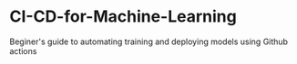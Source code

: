 # CI-CD-for-Machine-Learning
Beginer's guide to automating training and deploying models using Github actions
